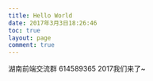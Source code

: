 ```yaml
---
title: Hello World
date: 2017年3月3日18:26:46
toc: true
layout: page
comment: true
---
```

湖南前端交流群 614589365
2017我们来了~
 